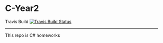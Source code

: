 # C-Year2

Travis Build
[![Travis Build Status](https://travis-ci.org/egorzainullin/C-Year2.svg?branch=master)](https://travis-ci.org/egorzainullin/C-Year2)

---
This repo is C# homeworks

